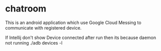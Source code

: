 chatroom
========

This is an android application which use Google Cloud Messing to communicate with registered device.


If Intellij don't show Device connected after run then its because daemon not running
 ./adb devices -l
